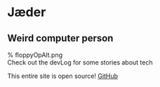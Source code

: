 # Jæder

## Weird computer person

<div class="start">
% floppyOpAlt.png
</div>
Check out the devLog for some stories about tech

This entire site is open source!
<a target="_blank" class="small-link" href="https://github.com/Jaeder42/Goder">GitHub</a>
